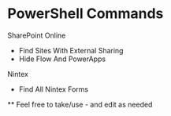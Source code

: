 # PowerShell Commands

SharePoint Online
  - Find Sites With External Sharing
  - Hide Flow And PowerApps
  
Nintex 
  - Find All Nintex Forms


** Feel free to take/use - and edit as needed
